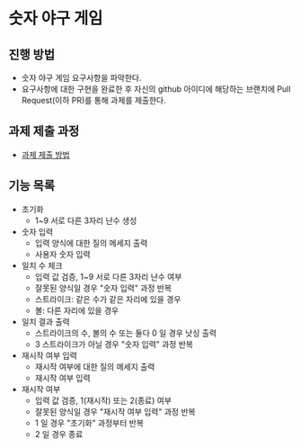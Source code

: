 # 숫자 야구 게임
## 진행 방법
* 숫자 야구 게임 요구사항을 파악한다.
* 요구사항에 대한 구현을 완료한 후 자신의 github 아이디에 해당하는 브랜치에 Pull Request(이하 PR)를 통해 과제를 제출한다.

## 과제 제출 과정
* [과제 제출 방법](https://github.com/next-step/nextstep-docs/tree/master/precourse)

## 기능 목록
* 초기화
  * 1~9 서로 다른 3자리 난수 생성
* 숫자 입력
  * 입력 양식에 대한 질의 메세지 출력
  * 사용자 숫자 입력
* 일치 수 체크
  * 입력 값 검증, 1~9 서로 다른 3자리 난수 여부
  * 잘못된 양식일 경우 "숫자 입력" 과정 반복
  * 스트라이크: 같은 수가 같은 자리에 있을 경우
  * 볼: 다른 자리에 있을 경우
* 일치 결과 출력
  * 스트라이크의 수, 볼의 수 또는 둘다 0 일 경우 낫싱 출력
  * 3 스트라이크가 아닐 경우 "숫자 입력" 과정 반복
* 재시작 여부 입력
  * 재시작 여부에 대한 질의 메세지 출력
  * 재시작 여부 입력
* 재시작 여부
  * 입력 값 검증, 1(재시작) 또는 2(종료) 여부
  * 잘못된 양식일 경우 "재시작 여부 입력" 과정 반복
  * 1 일 경우 "초기화" 과정부터 반복
  * 2 일 경우 종료
